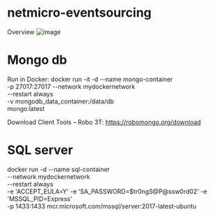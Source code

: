 # netmicro-eventsourcing

Overview
![image](https://user-images.githubusercontent.com/115392816/204140288-13ab2aaf-87e4-4dcc-ab30-4dc29275d6c2.png)

# Mongo db
Run in Docker:
docker run -it -d --name mongo-container \
-p 27017:27017 --network mydockernetwork \
--restart always \
-v mongodb_data_container:/data/db \
mongo:latest

Download Client Tools – Robo 3T:
https://robomongo.org/download

# SQL server
docker run -d --name sql-container \
--network mydockernetwork \
--restart always \
-e 'ACCEPT_EULA=Y' -e 'SA_PASSWORD=$tr0ngS@P@ssw0rd02' -e 'MSSQL_PID=Express' \
-p 1433:1433 mcr.microsoft.com/mssql/server:2017-latest-ubuntu 

